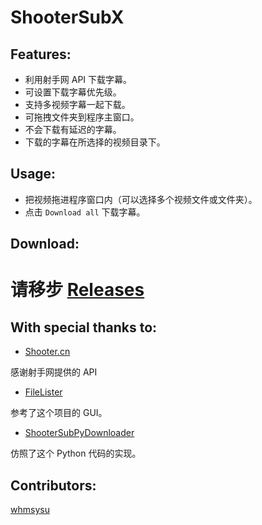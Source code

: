 ShooterSubX
===========

## Features:

- 利用射手网 API 下载字幕。
- 可设置下载字幕优先级。
- 支持多视频字幕一起下载。
- 可拖拽文件夹到程序主窗口。
- 不会下载有延迟的字幕。
- 下载的字幕在所选择的视频目录下。

## Usage:

- 把视频拖进程序窗口内（可以选择多个视频文件或文件夹）。
- 点击 `Download all` 下载字幕。

## Download:
请移步 [Releases](https://github.com/gogozs/ShooterSubX/releases)
=======

## With special thanks to:   
- [Shooter.cn](shooter.cn)

感谢射手网提供的 API

- [FileLister](https://github.com/dwkns/FileLister) 

参考了这个项目的 GUI。

- [ShooterSubPyDownloader](https://github.com/magic282/ShooterSubPyDownloader)

仿照了这个 Python 代码的实现。

## Contributors:  

[whmsysu](https://github.com/whmsysu)

